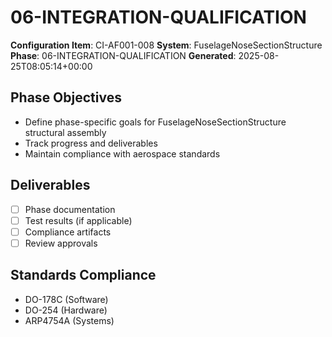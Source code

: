 # 06-INTEGRATION-QUALIFICATION

**Configuration Item**: CI-AF001-008
**System**: FuselageNoseSectionStructure
**Phase**: 06-INTEGRATION-QUALIFICATION
**Generated**: 2025-08-25T08:05:14+00:00

## Phase Objectives
- Define phase-specific goals for FuselageNoseSectionStructure structural assembly
- Track progress and deliverables
- Maintain compliance with aerospace standards

## Deliverables
- [ ] Phase documentation
- [ ] Test results (if applicable)
- [ ] Compliance artifacts
- [ ] Review approvals

## Standards Compliance
- DO-178C (Software)
- DO-254 (Hardware)
- ARP4754A (Systems)

